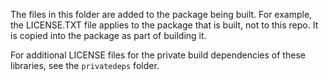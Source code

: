 The files in this folder are added to the package being built.
For example, the LICENSE.TXT file applies to the package that is built, not
to this repo.  It is copied into the package as part of building it.

For additional LICENSE files for the private build dependencies of
these libraries, see the `privatedeps` folder.